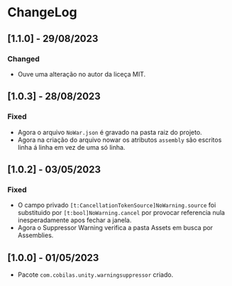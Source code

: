 # ChangeLog
## [1.1.0] - 29/08/2023
### Changed
- Ouve uma alteração no autor da liceça MIT.
## [1.0.3] - 28/08/2023
### Fixed
- Agora o arquivo `NoWar.json` é gravado na pasta raiz do projeto.
- Agora na criação do arquivo nowar os atributos `assembly` são escritos linha á linha em vez de uma só linha.
## [1.0.2] - 03/05/2023
### Fixed
- O campo privado `[t:CancellationTokenSource]NoWarning.source` foi substituido por `[t:bool]NoWarning.cancel` por provocar referencia nula inesperadamente apos fechar a janela.
- Agora o Suppressor Warning verifica a pasta Assets em busca por Assemblies.
## [1.0.0] - 01/05/2023
- Pacote `com.cobilas.unity.warningsuppressor` criado.